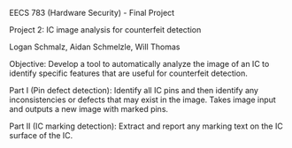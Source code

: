 EECS 783 (Hardware Security) - Final Project

Project 2: IC image analysis for counterfeit detection

Logan Schmalz, Aidan Schmelzle, Will Thomas

Objective: Develop a tool to automatically analyze the image of an IC to identify specific
features that are useful for counterfeit detection.

Part I (Pin defect detection): Identify all IC pins and then identify any inconsistencies or
defects that may exist in the image. Takes image input and outputs a new image with marked pins.

Part II (IC marking detection): Extract and report any marking text on the IC surface of the IC. 
